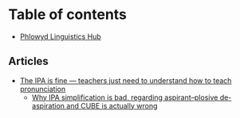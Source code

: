 # Table of contents

* [Phlowyd Linguistics Hub](README.md)

## Articles

* [The IPA is fine — teachers just need to understand how to teach pronunciation](articles/the-ipa-is-fine-teachers-just-need-to-understand-how-to-teach-pronunciation/README.md)
  * [Why IPA simplification is bad, regarding aspirant–plosive de-aspiration and CUBE is actually wrong](articles/the-ipa-is-fine-teachers-just-need-to-understand-how-to-teach-pronunciation/why-ipa-simplification-is-bad-regarding-aspirant-plosive-de-aspiration-and-cube-is-actually-wrong.md)
